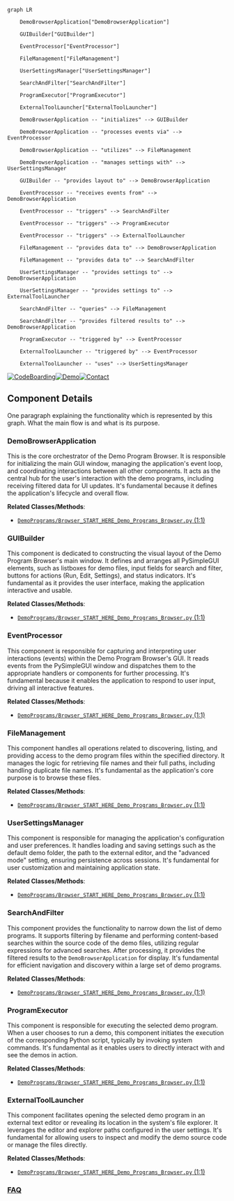```mermaid

graph LR

    DemoBrowserApplication["DemoBrowserApplication"]

    GUIBuilder["GUIBuilder"]

    EventProcessor["EventProcessor"]

    FileManagement["FileManagement"]

    UserSettingsManager["UserSettingsManager"]

    SearchAndFilter["SearchAndFilter"]

    ProgramExecutor["ProgramExecutor"]

    ExternalToolLauncher["ExternalToolLauncher"]

    DemoBrowserApplication -- "initializes" --> GUIBuilder

    DemoBrowserApplication -- "processes events via" --> EventProcessor

    DemoBrowserApplication -- "utilizes" --> FileManagement

    DemoBrowserApplication -- "manages settings with" --> UserSettingsManager

    GUIBuilder -- "provides layout to" --> DemoBrowserApplication

    EventProcessor -- "receives events from" --> DemoBrowserApplication

    EventProcessor -- "triggers" --> SearchAndFilter

    EventProcessor -- "triggers" --> ProgramExecutor

    EventProcessor -- "triggers" --> ExternalToolLauncher

    FileManagement -- "provides data to" --> DemoBrowserApplication

    FileManagement -- "provides data to" --> SearchAndFilter

    UserSettingsManager -- "provides settings to" --> DemoBrowserApplication

    UserSettingsManager -- "provides settings to" --> ExternalToolLauncher

    SearchAndFilter -- "queries" --> FileManagement

    SearchAndFilter -- "provides filtered results to" --> DemoBrowserApplication

    ProgramExecutor -- "triggered by" --> EventProcessor

    ExternalToolLauncher -- "triggered by" --> EventProcessor

    ExternalToolLauncher -- "uses" --> UserSettingsManager

```

[![CodeBoarding](https://img.shields.io/badge/Generated%20by-CodeBoarding-9cf?style=flat-square)](https://github.com/CodeBoarding/GeneratedOnBoardings)[![Demo](https://img.shields.io/badge/Try%20our-Demo-blue?style=flat-square)](https://www.codeboarding.org/demo)[![Contact](https://img.shields.io/badge/Contact%20us%20-%20contact@codeboarding.org-lightgrey?style=flat-square)](mailto:contact@codeboarding.org)



## Component Details



One paragraph explaining the functionality which is represented by this graph. What the main flow is and what is its purpose.



### DemoBrowserApplication

This is the core orchestrator of the Demo Program Browser. It is responsible for initializing the main GUI window, managing the application's event loop, and coordinating interactions between all other components. It acts as the central hub for the user's interaction with the demo programs, including receiving filtered data for UI updates. It's fundamental because it defines the application's lifecycle and overall flow.





**Related Classes/Methods**:



- <a href="https://github.com/PySimpleGUI/PySimpleGUI/blob/master/DemoPrograms/Browser_START_HERE_Demo_Programs_Browser.py#L1-L1" target="_blank" rel="noopener noreferrer">`DemoPrograms/Browser_START_HERE_Demo_Programs_Browser.py` (1:1)</a>





### GUIBuilder

This component is dedicated to constructing the visual layout of the Demo Program Browser's main window. It defines and arranges all PySimpleGUI elements, such as listboxes for demo files, input fields for search and filter, buttons for actions (Run, Edit, Settings), and status indicators. It's fundamental as it provides the user interface, making the application interactive and usable.





**Related Classes/Methods**:



- <a href="https://github.com/PySimpleGUI/PySimpleGUI/blob/master/DemoPrograms/Browser_START_HERE_Demo_Programs_Browser.py#L1-L1" target="_blank" rel="noopener noreferrer">`DemoPrograms/Browser_START_HERE_Demo_Programs_Browser.py` (1:1)</a>





### EventProcessor

This component is responsible for capturing and interpreting user interactions (events) within the Demo Program Browser's GUI. It reads events from the PySimpleGUI window and dispatches them to the appropriate handlers or components for further processing. It's fundamental because it enables the application to respond to user input, driving all interactive features.





**Related Classes/Methods**:



- <a href="https://github.com/PySimpleGUI/PySimpleGUI/blob/master/DemoPrograms/Browser_START_HERE_Demo_Programs_Browser.py#L1-L1" target="_blank" rel="noopener noreferrer">`DemoPrograms/Browser_START_HERE_Demo_Programs_Browser.py` (1:1)</a>





### FileManagement

This component handles all operations related to discovering, listing, and providing access to the demo program files within the specified directory. It manages the logic for retrieving file names and their full paths, including handling duplicate file names. It's fundamental as the application's core purpose is to browse these files.





**Related Classes/Methods**:



- <a href="https://github.com/PySimpleGUI/PySimpleGUI/blob/master/DemoPrograms/Browser_START_HERE_Demo_Programs_Browser.py#L1-L1" target="_blank" rel="noopener noreferrer">`DemoPrograms/Browser_START_HERE_Demo_Programs_Browser.py` (1:1)</a>





### UserSettingsManager

This component is responsible for managing the application's configuration and user preferences. It handles loading and saving settings such as the default demo folder, the path to the external editor, and the "advanced mode" setting, ensuring persistence across sessions. It's fundamental for user customization and maintaining application state.





**Related Classes/Methods**:



- <a href="https://github.com/PySimpleGUI/PySimpleGUI/blob/master/DemoPrograms/Browser_START_HERE_Demo_Programs_Browser.py#L1-L1" target="_blank" rel="noopener noreferrer">`DemoPrograms/Browser_START_HERE_Demo_Programs_Browser.py` (1:1)</a>





### SearchAndFilter

This component provides the functionality to narrow down the list of demo programs. It supports filtering by filename and performing content-based searches within the source code of the demo files, utilizing regular expressions for advanced searches. After processing, it provides the filtered results to the `DemoBrowserApplication` for display. It's fundamental for efficient navigation and discovery within a large set of demo programs.





**Related Classes/Methods**:



- <a href="https://github.com/PySimpleGUI/PySimpleGUI/blob/master/DemoPrograms/Browser_START_HERE_Demo_Programs_Browser.py#L1-L1" target="_blank" rel="noopener noreferrer">`DemoPrograms/Browser_START_HERE_Demo_Programs_Browser.py` (1:1)</a>





### ProgramExecutor

This component is responsible for executing the selected demo program. When a user chooses to run a demo, this component initiates the execution of the corresponding Python script, typically by invoking system commands. It's fundamental as it enables users to directly interact with and see the demos in action.





**Related Classes/Methods**:



- <a href="https://github.com/PySimpleGUI/PySimpleGUI/blob/master/DemoPrograms/Browser_START_HERE_Demo_Programs_Browser.py#L1-L1" target="_blank" rel="noopener noreferrer">`DemoPrograms/Browser_START_HERE_Demo_Programs_Browser.py` (1:1)</a>





### ExternalToolLauncher

This component facilitates opening the selected demo program in an external text editor or revealing its location in the system's file explorer. It leverages the editor and explorer paths configured in the user settings. It's fundamental for allowing users to inspect and modify the demo source code or manage the files directly.





**Related Classes/Methods**:



- <a href="https://github.com/PySimpleGUI/PySimpleGUI/blob/master/DemoPrograms/Browser_START_HERE_Demo_Programs_Browser.py#L1-L1" target="_blank" rel="noopener noreferrer">`DemoPrograms/Browser_START_HERE_Demo_Programs_Browser.py` (1:1)</a>









### [FAQ](https://github.com/CodeBoarding/GeneratedOnBoardings/tree/main?tab=readme-ov-file#faq)